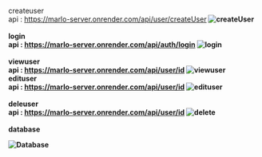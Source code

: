 createuser <br/>
api : https://marlo-server.onrender.com/api/user/createUser<b/>
![createUser](https://user-images.githubusercontent.com/97933338/209044130-422de722-1540-4087-bc05-ba083ccd44bf.png)<br/>
<br/>
login <br/>
api : https://marlo-server.onrender.com/api/auth/login<b/>
![login](https://user-images.githubusercontent.com/97933338/209044143-0c463377-cfd2-499f-a637-bfaa9a61cbbc.png)<br/>
<br/>
viewuser<br/>
api : https://marlo-server.onrender.com/api/user/id<b/>
![viewuser](https://user-images.githubusercontent.com/97933338/209044147-7b187b92-d1f7-46ce-9586-37a4c7053e23.png)
<br/>
edituser<br/>
api : https://marlo-server.onrender.com/api/user/id<b/>
![edituser](https://user-images.githubusercontent.com/97933338/209044140-87f7e50f-fbfc-47a9-a6a9-59a12bb445e5.png)<br/>
<br/>
deleuser</br>
api : https://marlo-server.onrender.com/api/user/id<b/>
![delete](https://user-images.githubusercontent.com/97933338/209044136-88b883ce-eda0-4143-acd3-fdeca8b01da1.png)<br/>
<br/>
database<br/>

![Database](https://user-images.githubusercontent.com/97933338/209044133-8ff3b16c-81e7-4822-b9e3-0fb3bcde58eb.png)<br/>




